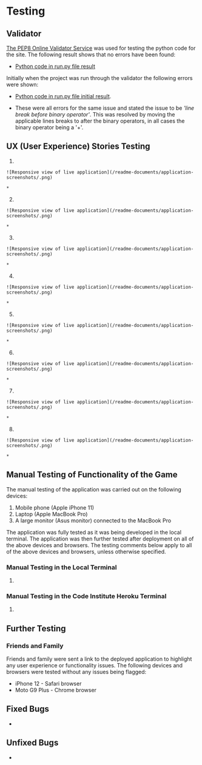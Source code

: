 # Testing

## Validator
[The PEP8 Online Validator Service](http://pep8online.com/) was used for testing the python code for the site. The following result shows that no errors have been found: 
* [Python code in run.py file result](/readme-documents/validator-results/validator-clear.png)

Initially when the project was run through the validator the following errors were shown:
+ [Python code in run.py file initial result](/readme-documents/validator-results/validator-warnings.png).
* These were all errors for the same issue and stated the issue to be *'line break before binary operator'*. This was resolved by moving the applicable lines breaks to after the binary operators, in all cases the binary operator being a '+'.    

## UX (User Experience) Stories Testing
1. 

    ![Responsive view of live application](/readme-documents/application-screenshots/.png)

    *   

2. 

    ![Responsive view of live application](/readme-documents/application-screenshots/.png)

    * 

3.  

    ![Responsive view of live application](/readme-documents/application-screenshots/.png)
    
    * 

4. 

    ![Responsive view of live application](/readme-documents/application-screenshots/.png)

    *  

5. 

    ![Responsive view of live application](/readme-documents/application-screenshots/.png)

    * 

6. 

    ![Responsive view of live application](/readme-documents/application-screenshots/.png)

    * 

7. 

    ![Responsive view of live application](/readme-documents/application-screenshots/.png)
 
    * 

8.  

    ![Responsive view of live application](/readme-documents/application-screenshots/.png)
    
    * 

## Manual Testing of Functionality of the Game

The manual testing of the application was carried out on the following devices:

1. Mobile phone (Apple iPhone 11)
2. Laptop (Apple MacBook Pro)
3. A large monitor (Asus monitor) connected to the MacBook Pro

The application was fully tested as it was being developed in the local terminal. The application was then further tested after deployment on all of the above devices and browsers. The testing comments below apply to all of the above devices and browsers, unless otherwise specified. 

### Manual Testing in the Local Terminal

1.   

### Manual Testing in the Code Institute Heroku Terminal 

1. 

## Further Testing

### Friends and Family

Friends and family were sent a link to the deployed application to highlight any user experience or functionality issues. The following devices and browsers were tested without any issues being flagged:
* iPhone 12 - Safari browser
* Moto G9 Plus - Chrome browser

## Fixed Bugs

* 

## Unfixed Bugs

* 